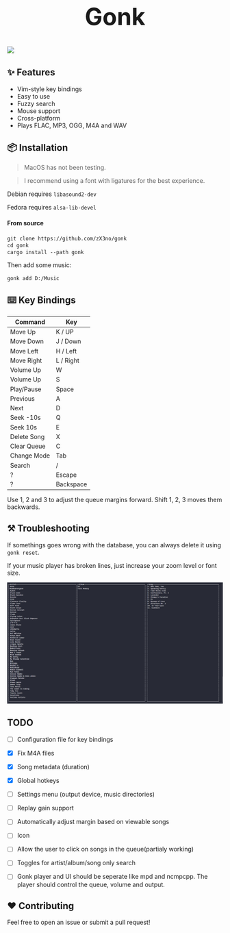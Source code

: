 <h1 align="center" style="font-size: 55px">Gonk</h1>

<div align="center" style="display:inline">
      <img src="media/gonk.gif">
</div>

## ✨ Features

- Vim-style key bindings
- Easy to use
- Fuzzy search
- Mouse support
- Cross-platform
- Plays FLAC, MP3, OGG, M4A and WAV

## 📦 Installation

> MacOS has not been testing.

> I recommend using a font with ligatures for the best experience.

Debian requires `libasound2-dev`

Fedora requires `alsa-lib-devel`

#### From source

```
git clone https://github.com/zX3no/gonk
cd gonk
cargo install --path gonk
```

Then add some music:
```
gonk add D:/Music
```

## ⌨️ Key Bindings

| Command     | Key       |
|-------------|-----------|
| Move Up     | K / UP    |
| Move Down   | J / Down  |
| Move Left   | H / Left  |
| Move Right  | L / Right |
| Volume Up   | W         |
| Volume Up   | S         |
| Play/Pause  | Space     |
| Previous    | A         |
| Next        | D         |
| Seek -10s   | Q         |
| Seek 10s    | E         |
| Delete Song | X         |
| Clear Queue | C         |
| Change Mode | Tab       |
| Search      | /         |
| ?           | Escape    |
| ?           | Backspace |

Use 1, 2 and 3 to adjust the queue margins forward. Shift 1, 2, 3 moves them backwards.

## ⚒️ Troubleshooting

If somethings goes wrong with the database, you can always delete it using `gonk reset`.

If your music player has broken lines, just increase your zoom level or font size.

![](media/broken.png)

## TODO

- [ ] Configuration file for key bindings

- [x] Fix M4A files 

- [x] Song metadata (duration)

- [x] Global hotkeys

- [ ] Settings menu (output device, music directories)

- [ ] Replay gain support

- [ ] Automatically adjust margin based on viewable songs

- [ ] Icon

- [ ] Allow the user to click on songs in the queue(partialy working)

- [ ] Toggles for artist/album/song only search

- [ ] Gonk player and UI should be seperate like mpd and ncmpcpp. The player should control the queue, volume and output.

## ❤️ Contributing

Feel free to open an issue or submit a pull request!